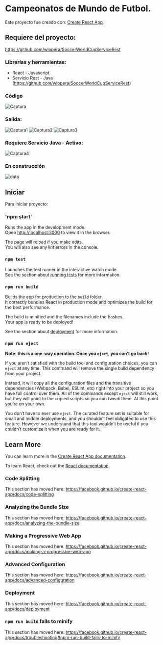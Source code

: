 # Campeonatos de Mundo de Futbol. 

Este proyecto fue creado con: [Create React App](https://github.com/facebook/create-react-app).

## Requiere del proyecto: 

https://github.com/wlopera/SoccerWorldCupServiceRest

### Librerías y herramientas:

* React - Javascript
* Servicio Rest - Java (https://github.com/wlopera/SoccerWorldCupServiceRest)

### Código

![Captura](https://user-images.githubusercontent.com/7141537/69503016-892cc880-0ee3-11ea-8edf-633923229031.PNG)

### Salida:

![Captura1](https://user-images.githubusercontent.com/7141537/69503018-892cc880-0ee3-11ea-8edb-cc9a878a2469.PNG)
![Captura2](https://user-images.githubusercontent.com/7141537/69503014-892cc880-0ee3-11ea-90cb-cda65aca82aa.PNG)
![Captura3](https://user-images.githubusercontent.com/7141537/69503015-892cc880-0ee3-11ea-88c8-19f5cddb65e5.PNG)

### Requiere Servicio Java - Activo:

![Captura4](https://user-images.githubusercontent.com/7141537/69503017-892cc880-0ee3-11ea-8f4d-bdf60c295dad.PNG)

### En construcción 

![data](https://user-images.githubusercontent.com/7141537/48297627-294fb500-e47b-11e8-9d9c-4b184aefd012.png)

## Iniciar
Para iniciar proyecto:
### 'npm start'

Runs the app in the development mode.<br />
Open [http://localhost:3000](http://localhost:3000) to view it in the browser.

The page will reload if you make edits.<br />
You will also see any lint errors in the console.

### `npm test`

Launches the test runner in the interactive watch mode.<br />
See the section about [running tests](https://facebook.github.io/create-react-app/docs/running-tests) for more information.

### `npm run build`

Builds the app for production to the `build` folder.<br />
It correctly bundles React in production mode and optimizes the build for the best performance.

The build is minified and the filenames include the hashes.<br />
Your app is ready to be deployed!

See the section about [deployment](https://facebook.github.io/create-react-app/docs/deployment) for more information.

### `npm run eject`

**Note: this is a one-way operation. Once you `eject`, you can’t go back!**

If you aren’t satisfied with the build tool and configuration choices, you can `eject` at any time. This command will remove the single build dependency from your project.

Instead, it will copy all the configuration files and the transitive dependencies (Webpack, Babel, ESLint, etc) right into your project so you have full control over them. All of the commands except `eject` will still work, but they will point to the copied scripts so you can tweak them. At this point you’re on your own.

You don’t have to ever use `eject`. The curated feature set is suitable for small and middle deployments, and you shouldn’t feel obligated to use this feature. However we understand that this tool wouldn’t be useful if you couldn’t customize it when you are ready for it.

## Learn More

You can learn more in the [Create React App documentation](https://facebook.github.io/create-react-app/docs/getting-started).

To learn React, check out the [React documentation](https://reactjs.org/).

### Code Splitting

This section has moved here: https://facebook.github.io/create-react-app/docs/code-splitting

### Analyzing the Bundle Size

This section has moved here: https://facebook.github.io/create-react-app/docs/analyzing-the-bundle-size

### Making a Progressive Web App

This section has moved here: https://facebook.github.io/create-react-app/docs/making-a-progressive-web-app

### Advanced Configuration

This section has moved here: https://facebook.github.io/create-react-app/docs/advanced-configuration

### Deployment

This section has moved here: https://facebook.github.io/create-react-app/docs/deployment

### `npm run build` fails to minify

This section has moved here: https://facebook.github.io/create-react-app/docs/troubleshooting#npm-run-build-fails-to-minify
